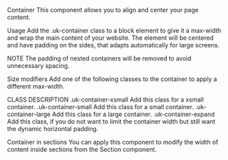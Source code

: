

Container
This component allows you to align and center your page content.

Usage
Add the .uk-container class to a block element to give it a max-width and wrap the main content of your website. The element will be centered and have padding on the sides, that adapts automatically for large screens.

NOTE The padding of nested containers will be removed to avoid unnecessary spacing.

<div class="uk-container"></div>
Size modifiers
Add one of the following classes to the container to apply a different max-width.

CLASS	DESCRIPTION
.uk-container-xsmall	Add this class for a xsmall container.
.uk-container-small	Add this class for a small container.
.uk-container-large	Add this class for a large container.
.uk-container-expand	Add this class, if you do not want to limit the container width but still want the dynamic horizontal padding.
<div class="uk-container uk-container-xsmall"></div>

<div class="uk-container uk-container-small"></div>

<div class="uk-container uk-container-large"></div>

<div class="uk-container uk-container-expand"></div>
Container in sections
You can apply this component to modify the width of content inside sections from the Section component.

<div class="uk-section uk-section-primary">
    <div class="uk-container uk-container-small"></div>
</div>

